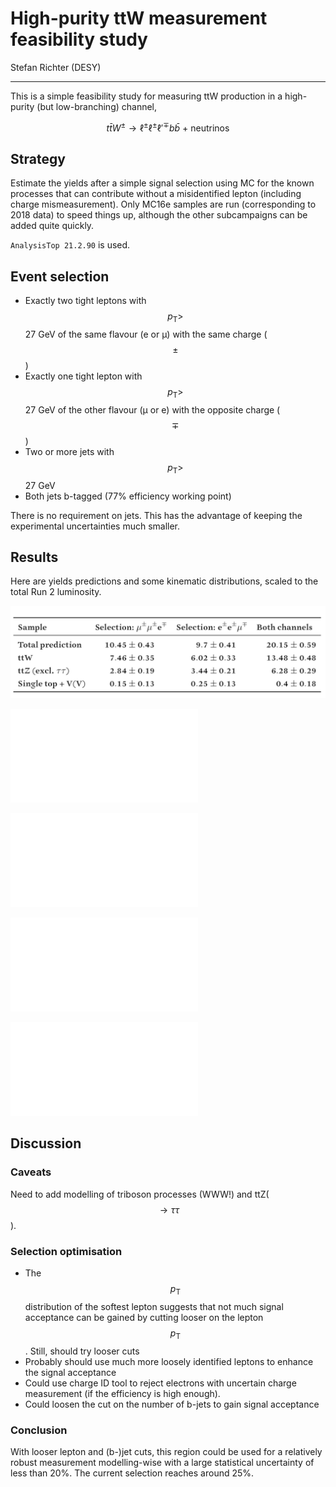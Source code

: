 # High-purity ttW measurement feasibility study

Stefan Richter (DESY)

---

This is a simple feasibility study for measuring ttW production in a high-purity (but low-branching) channel,

$$t\bar{t}W^{\pm} \to \ell^{\pm}\ell^{\pm}\ell'^{\mp} b \bar{b} \mbox{ + neutrinos}$$

## Strategy

Estimate the yields after a simple signal selection using MC for the known processes that can contribute without a misidentified lepton (including charge mismeasurement). Only MC16e samples are run (corresponding to 2018 data) to speed things up, although the other subcampaigns can be added quite quickly.

`AnalysisTop 21.2.90` is used.

## Event selection

* Exactly two tight leptons with $$p_{\mathrm{T}} >$$ 27 GeV of the same flavour (e or µ) with the same charge ($$\pm$$)
* Exactly one tight lepton with $$p_{\mathrm{T}} >$$ 27 GeV of the other flavour (µ or e) with the opposite charge ($$\mp$$)
* Two or more jets with $$p_{\mathrm{T}} >$$ 27 GeV
* Both jets b-tagged (77% efficiency working point)
<!--* One lepton has $$p_{\mathrm{T}} >$$ 27 GeV (to match the single lepton triggers currently used — but should trigger on multiple leptons!)
-->

There is no requirement on jets. This has the advantage of keeping the experimental uncertainties much smaller.

## Results

Here are yields predictions and some kinematic distributions, scaled to the total Run 2 luminosity.

![Yield table](yields.png)

![met_pt](ttW_jets_n_sum.pdf)

![met_pt](ttW_bjets_n_sum.pdf)

![met_pt](ttW_lepton_pt_sum.pdf)

![met_pt](ttW_met_pt_sum.pdf)


## Discussion

### Caveats

Need to add modelling of triboson processes (WWW!) and ttZ($$\to \tau\tau$$).

<!--In particular, the current signal process without jet selection equally selects leading-order $$W^{\pm}W^{\pm}W^{\mp}$$ production without any heavy-flavour involvement (top or bottom). Perhaps the two could be measured together and then an interpretation made in terms of the "ttW" and "WWW" separation.
-->
### Selection optimisation

* The $$p_{\mathrm{T}}$$ distribution of the softest lepton suggests that not much signal acceptance can be gained by cutting looser on the lepton $$p_{\mathrm{T}}$$. Still, should try looser cuts
* Probably should use much more loosely identified leptons to enhance the signal acceptance
* Could use charge ID tool to reject electrons with uncertain charge measurement (if the efficiency is high enough).
* Could loosen the cut on the number of b-jets to gain signal acceptance


### Conclusion

With looser lepton and (b-)jet cuts, this region could be used for a relatively robust measurement modelling-wise with a large statistical uncertainty of less than 20%. The current selection reaches around 25%.
